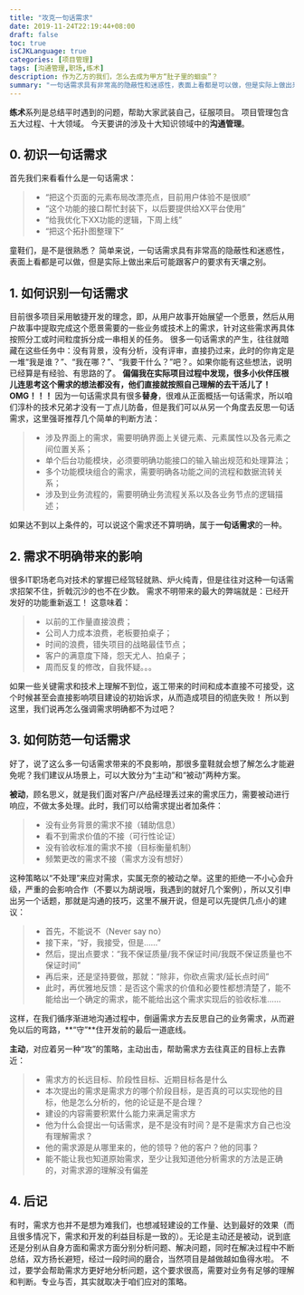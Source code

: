 ```yaml
---
title: "攻克一句话需求"
date: 2019-11-24T22:19:44+08:00
draft: false
toc: true
isCJKLanguage: true
categories: [项目管理]
tags: [沟通管理,职场,练术]
description: 作为乙方的我们，怎么去成为甲方“肚子里的蛔虫”？
summary: "一句话需求具有非常高的隐蔽性和迷惑性，表面上看都是可以做，但是实际上做出来后可能跟需求的本意有天壤之别。"
---
```

**练术**系列是总结平时遇到的问题，帮助大家武装自己，征服项目。
项目管理包含五大过程、十大领域。
今天要讲的涉及十大知识领域中的**沟通管理**。

## 0. 初识一句话需求

首先我们来看看什么是一句话需求：

> - “把这个页面的元素布局改漂亮点，目前用户体验不是很顺”
> - “这个功能的接口帮忙封装下，以后要提供给XX平台使用”
> - “给我优化下XX功能的逻辑，下周上线”
> - “把这个拓扑图整理下”

童鞋们，是不是很熟悉？
简单来说，一句话需求具有非常高的隐蔽性和迷惑性，表面上看都是可以做，但是实际上做出来后可能跟客户的要求有天壤之别。

## 1. 如何识别一句话需求

目前很多项目采用敏捷开发的理念，即，从用户故事开始展望一个愿景，然后从用户故事中提取完成这个愿景需要的一些业务或技术上的需求，针对这些需求再具体按照分工或时间粒度拆分成一串相关的任务。
很多一句话需求的产生，往往就暗藏在这些任务中：没有背景，没有分析，没有评审，直接扔过来，此时的你肯定是一堆“我是谁？”、“我在哪？”、“我要干什么？”吧？。如果你能有这些想法，说明已经算是有经验、有思路的了。
**偏偏我在实际项目过程中发现，很多小伙伴压根儿连思考这个需求的想法都没有，他们直接就按照自己理解的去干活儿了！OMG！！！**
因为一句话需求具有很多**替身**，很难从正面概括一句话需求，所以咱们淳朴的技术兄弟才没有一丁点儿防备，但是我们可以从另一个角度去反思一句话需求，这里强哥推荐几个简单的判断方法：

> - 涉及界面上的需求，需要明确界面上关键元素、元素属性以及各元素之间位置关系；
> - 单个后台功能模块，必须要明确功能接口的输入输出规范和处理算法；
> - 多个功能模块组合的需求，需要明确各功能之间的流程和数据流转关系；
> - 涉及到业务流程的，需要明确业务流程关系以及各业务节点的逻辑描述；

如果达不到以上条件的，可以说这个需求还不算明确，属于**一句话需求**的一种。

## 2. 需求不明确带来的影响

很多IT职场老鸟对技术的掌握已经驾轻就熟、炉火纯青，但是往往对这种一句话需求招架不住，折戟沉沙的也不在少数。
需求不明带来的最大的弊端就是：已经开发好的功能重新返工！
这意味着：

> - 以前的工作量直接浪费；
> - 公司人力成本浪费，老板要拍桌子；
> - 时间的浪费，错失项目的战略最佳节点；
> - 客户的满意度下降，怨天尤人、拍桌子；
> - 周而反复的修改，自我怀疑。。。

如果一些关键需求和技术上理解不到位，返工带来的时间和成本直接不可接受，这个时候甚至会直接影响项目建设的初始诉求，从而造成项目的彻底失败！
所以到这里，我们说再怎么强调需求明确都不为过吧？

## 3. 如何防范一句话需求

好了，说了这么多一句话需求带来的不良影响，那很多童鞋就会想了解怎么才能避免呢？我们建议从场景上，可以大致分为“主动”和“被动”两种方案。

**被动**，顾名思义，就是我们面对客户/产品经理丢过来的需求压力，需要被动进行响应，不做太多处理。此时，我们可以给需求提出者加条件：

> - 没有业务背景的需求不接（辅助信息）
> - 看不到需求价值的不接（可行性论证）
> - 没有验收标准的需求不接（目标衡量机制）
> - 频繁更改的需求不接（需求方没有想好）

这种策略以“不处理”来应对需求，实属无奈的被动之举。这里的拒绝一不小心会升级，严重的会影响合作（不要以为胡说哦，我遇到的就好几个案例），所以又引申出另一个话题，那就是沟通的技巧，这里不展开说，但是可以先提供几点小的建议：

> - 首先，不能说不（Never say no）
> - 接下来，“好，我接受，但是……”
> - 然后，提出点要求：“我不保证质量/我不保证时间/我既不保证质量也不保证时间”
> - 再后来，还是坚持要做，那就：“除非，你砍点需求/延长点时间”
> - 此时，再优雅地反馈：是否这个需求的价值和必要性都想清楚了，能不能给出一个确定的需求，能不能给出这个需求实现后的验收标准……

这样，在我们循序渐进地沟通过程中，倒逼需求方去反思自己的业务需求，从而避免以后的弯路，**“守”**住开发前的最后一道底线。

**主动**，对应着另一种“攻”的策略，主动出击，帮助需求方去往真正的目标上去靠近：

> - 需求方的长远目标、阶段性目标、近期目标各是什么
> - 本次提出的需求是需求方的哪个阶段目标，是否真的可以实现他的目标，他是怎么分析的，他的论证是不是合理？
> - 建设的内容需要积累什么能力来满足需求方
> - 他为什么会提出一句话需求，是不是没有时间？是不是需求方自己也没有理解需求？
> - 他的需求源是从哪里来的，他的领导？他的客户？他的同事？
> - 能不能让我也知道原始需求，至少让我知道他分析需求的方法是正确的，对需求源的理解没有偏差

## 4. 后记

有时，需求方也并不是想为难我们，也想减轻建设的工作量、达到最好的效果（而且很多情况下，需求和开发的利益目标是一致的）。无论是主动还是被动，说到底还是分别从自身方面和需求方面分别分析问题、解决问题，同时在解决过程中不断总结，双方扬长避短，经过一段时间的磨合，当然项目是越做越如鱼得水啦。
不过，要学会帮助需求方更好地分析问题，这个要求很高，需要对业务有足够的理解和判断。专业与否，其实就取决于咱们应对的策略。

